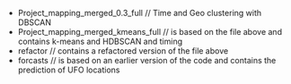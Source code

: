 * Project_mapping_merged_0.3_full // Time and Geo clustering with DBSCAN
* Project_mapping_merged_kmeans_full // is based on the file above and contains k-means and HDBSCAN and timing
* refactor // contains a refactored version of the file above
* forcasts // is based on an earlier version of the code and contains the prediction of UFO locations
